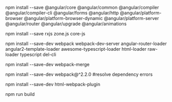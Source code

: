   npm install --save @angular/core @angular/common @angular/compiler @angular/compiler-cli @angular/forms
  @angular/http @angular/platform-browser @angular/platform-browser-dynamic @angular/platform-server
  @angular/router @angular/upgrade @angular/animations

  npm install --save rxjs zone.js core-js

  npm install --save-dev webpack webpack-dev-server angular-router-loader angular2-template-loader
  awesome-typescript-loader html-loader raw-loader typescript del-cli

  npm install --save-dev webpack-merge

  npm install --save-dev webpack@^2.2.0 #resolve dependency errors

  npm install --save-dev html-webpack-plugin

  npm run build


